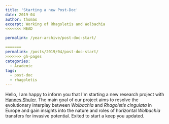```yaml
---
title: 'Starting a new Post-Doc'
date: 2019-04
author: thomas
excerpt: Working of Rhagoletis and Wolbachia
<<<<<<< HEAD

permalink: /year-archive/post-doc-start/

=======
permalink: /posts/2019/04/post-doc-start/
>>>>>>> gh-pages
categories:
  - Academic
tags:
  - post-doc
  - rhagoletis
---
```

Hello,
I am happy to inform you that I'm starting a new research project with [Hannes Shuler](https://sites.google.com/view/hschuler/home). The main goal of our project aims to resolve the evolutionary interplay between *Wolbachia* and *Rhagoletis cingulata* in Europe and gain insights into the nature and roles
of horizontal *Wolbachia* transfers for invasive potential.
Exited to start a keep you updated.

<!--more-->
